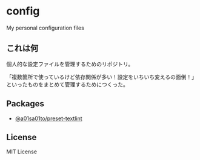 # config

My personal configuration files

## これは何

個人的な設定ファイルを管理するためのリポジトリ。

「複数箇所で使っているけど依存関係が多い！設定をいちいち変えるの面倒！」といったものをまとめて管理するためにつくった。

## Packages

- [@a01sa01to/preset-textlint](https://www.npmjs.com/package/@a01sa01to/preset-textlint)

## License

MIT License
